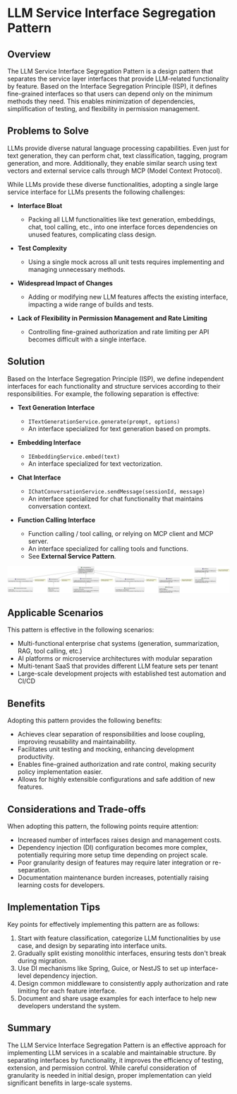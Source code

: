 # LLM Service Interface Segregation Pattern

## Overview

The LLM Service Interface Segregation Pattern is a design pattern that separates the service layer interfaces that provide LLM-related functionality by feature. Based on the Interface Segregation Principle (ISP), it defines fine-grained interfaces so that users can depend only on the minimum methods they need. This enables minimization of dependencies, simplification of testing, and flexibility in permission management.

## Problems to Solve

LLMs provide diverse natural language processing capabilities. Even just for text generation, they can perform chat, text classification, tagging, program generation, and more. Additionally, they enable similar search using text vectors and external service calls through MCP (Model Context Protocol).

While LLMs provide these diverse functionalities, adopting a single large service interface for LLMs presents the following challenges:

- **Interface Bloat**
   - Packing all LLM functionalities like text generation, embeddings, chat, tool calling, etc., into one interface forces dependencies on unused features, complicating class design.

- **Test Complexity**
   - Using a single mock across all unit tests requires implementing and managing unnecessary methods.

- **Widespread Impact of Changes**
   - Adding or modifying new LLM features affects the existing interface, impacting a wide range of builds and tests.

- **Lack of Flexibility in Permission Management and Rate Limiting**
   - Controlling fine-grained authorization and rate limiting per API becomes difficult with a single interface.

## Solution

Based on the Interface Segregation Principle (ISP), we define independent interfaces for each functionality and structure services according to their responsibilities. For example, the following separation is effective:

- **Text Generation Interface**
   - `ITextGenerationService.generate(prompt, options)`
   - An interface specialized for text generation based on prompts.

- **Embedding Interface**
   - `IEmbeddingService.embed(text)`
   - An interface specialized for text vectorization.

- **Chat Interface**
   - `IChatConversationService.sendMessage(sessionId, message)`
   - An interface specialized for chat functionality that maintains conversation context.

- **Function Calling Interface**
   - Function calling / tool calling, or relying on MCP client and MCP server.
   - An interface specialized for calling tools and functions.
   - See **External Service Pattern**.

![img](uml/images/llm_service_interface_segregation_pattern.png)

## Applicable Scenarios

This pattern is effective in the following scenarios:

- Multi-functional enterprise chat systems (generation, summarization, RAG, tool calling, etc.)
- AI platforms or microservice architectures with modular separation
- Multi-tenant SaaS that provides different LLM feature sets per tenant
- Large-scale development projects with established test automation and CI/CD

## Benefits

Adopting this pattern provides the following benefits:

- Achieves clear separation of responsibilities and loose coupling, improving reusability and maintainability.
- Facilitates unit testing and mocking, enhancing development productivity.
- Enables fine-grained authorization and rate control, making security policy implementation easier.
- Allows for highly extensible configurations and safe addition of new features.

## Considerations and Trade-offs

When adopting this pattern, the following points require attention:

- Increased number of interfaces raises design and management costs.
- Dependency injection (DI) configuration becomes more complex, potentially requiring more setup time depending on project scale.
- Poor granularity design of features may require later integration or re-separation.
- Documentation maintenance burden increases, potentially raising learning costs for developers.

## Implementation Tips

Key points for effectively implementing this pattern are as follows:

1. Start with feature classification, categorize LLM functionalities by use case, and design by separating into interface units.
2. Gradually split existing monolithic interfaces, ensuring tests don't break during migration.
3. Use DI mechanisms like Spring, Guice, or NestJS to set up interface-level dependency injection.
4. Design common middleware to consistently apply authorization and rate limiting for each feature interface.
5. Document and share usage examples for each interface to help new developers understand the system.

## Summary

The LLM Service Interface Segregation Pattern is an effective approach for implementing LLM services in a scalable and maintainable structure. By separating interfaces by functionality, it improves the efficiency of testing, extension, and permission control. While careful consideration of granularity is needed in initial design, proper implementation can yield significant benefits in large-scale systems.
